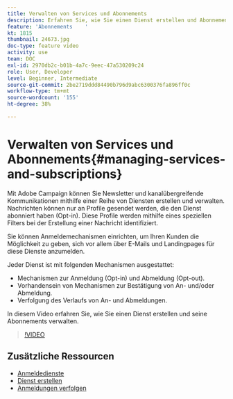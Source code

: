 ```yaml
---
title: Verwalten von Services und Abonnements
description: Erfahren Sie, wie Sie einen Dienst erstellen und Abonnements verwalten.
feature: 'Abonnements    '
kt: 1815
thumbnail: 24673.jpg
doc-type: feature video
activity: use
team: DOC
exl-id: 2970db2c-b01b-4a7c-9eec-47a530209c24
role: User, Developer
level: Beginner, Intermediate
source-git-commit: 2be2719ddd84490b796d9abc6300376fa896ff0c
workflow-type: tm+mt
source-wordcount: '155'
ht-degree: 38%

---
```


# Verwalten von Services und Abonnements{#managing-services-and-subscriptions}

Mit Adobe Campaign können Sie Newsletter und kanalübergreifende Kommunikationen mithilfe einer Reihe von Diensten erstellen und verwalten. Nachrichten können nur an Profile gesendet werden, die den Dienst abonniert haben (Opt-in). Diese Profile werden mithilfe eines speziellen Filters bei der Erstellung einer Nachricht identifiziert.

Sie können Anmeldemechanismen einrichten, um Ihren Kunden die Möglichkeit zu geben, sich vor allem über E-Mails und Landingpages für diese Dienste anzumelden.

Jeder Dienst ist mit folgenden Mechanismen ausgestattet:

* Mechanismen zur Anmeldung (Opt-in) und Abmeldung (Opt-out).
* Vorhandensein von Mechanismen zur Bestätigung von An- und/oder Abmeldung.
* Verfolgung des Verlaufs von An- und Abmeldungen.

In diesem Video erfahren Sie, wie Sie einen Dienst erstellen und seine Abonnements verwalten.

>[!VIDEO](https://video.tv.adobe.com/v/24673?quality=12)

## Zusätzliche Ressourcen

* [Anmeldedienste](https://docs.adobe.com/content/help/en/campaign-standard/using/managing-processes-and-data/data-management-activities/subscription-services.html)
* [Dienst erstellen](https://docs.adobe.com/content/help/en/campaign-standard/using/profiles-and-audiences/managing-subscriptions/creating-a-service.html)
* [Anmeldungen verfolgen](https://docs.adobe.com/content/help/en/campaign-standard/using/profiles-and-audiences/managing-subscriptions/monitoring-subscriptions.html)
